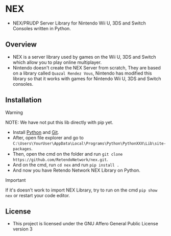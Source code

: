 # NEX
- NEX/PRUDP Server Library for Nintendo Wii U, 3DS and Switch Consoles written in Python.

## Overview
- NEX is a server library used by games on the Wii U, 3DS and Switch which allow you to play online multiplayer.
- Nintendo doesn't create the NEX Server from scratch, They are based on a library called `Quazal Rendez Vous`, Nintendo has modified this library so that it works with games for Nintendo Wii U, 3DS and Switch consoles.

## Installation
> [!WARNING]
> NOTE: We have not put this lib directly with pip yet.
- Install [Python](https://www.python.org/downloads/) and [Git](https://git-scm.com/downloads/).
- After, open file explorer and go to `C:\Users\YourUser\AppData\Local\Programs\Python\PythonXXX\Lib\site-packages`.
- Then, open the cmd on the folder and run `git clone https://github.com/RetendoNetwork/nex.git`.
- And on the cmd, run `cd nex` and run `pip install .`
- And now you have Retendo Network NEX Library on Python.
> [!IMPORTANT]  
> If it's doesn't work to import NEX Library, try to run on the cmd `pip show nex` or restart your code editor.

## License
- This project is licensed under the GNU Affero General Public License version 3